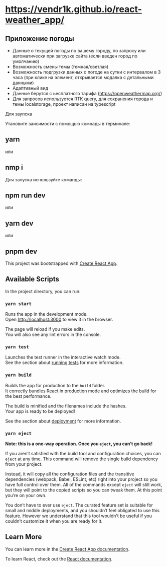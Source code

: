 # https://vendr1k.github.io/react-weather_app/

## Приложение погоды
- Данные о текущей погоды по вашему городу, по запросу или автоматически при загрузке сайта (если введен город по умолчанию)
- Возможность смены темы (темная/светлая)
- Возможность подгрузки данных о погоде на сутки с интервалом в 3 часа (при клике на элемент, открывается модалка с детальными данными)
- Адаптивный вид 
- Данные берутся с ьесплатного тарифа (https://openweathermap.org/)
- Для запросов используется RTK query, для сохранения города и темы localstorage, проект написан на typescript

Для заупска

Утановите заисимости с помощью комнады в терминале: 
##   yarn
 или
##   nmp i 

Для запуска используйте команды: 
##   npm run dev  
или
##   yarn dev
или
##    pnpm dev

This project was bootstrapped with [Create React App](https://github.com/facebook/create-react-app).

## Available Scripts

In the project directory, you can run:

### `yarn start`

Runs the app in the development mode.\
Open [http://localhost:3000](http://localhost:3000) to view it in the browser.

The page will reload if you make edits.\
You will also see any lint errors in the console.

### `yarn test`

Launches the test runner in the interactive watch mode.\
See the section about [running tests](https://facebook.github.io/create-react-app/docs/running-tests) for more information.

### `yarn build`

Builds the app for production to the `build` folder.\
It correctly bundles React in production mode and optimizes the build for the best performance.

The build is minified and the filenames include the hashes.\
Your app is ready to be deployed!

See the section about [deployment](https://facebook.github.io/create-react-app/docs/deployment) for more information.

### `yarn eject`

**Note: this is a one-way operation. Once you `eject`, you can’t go back!**

If you aren’t satisfied with the build tool and configuration choices, you can `eject` at any time. This command will remove the single build dependency from your project.

Instead, it will copy all the configuration files and the transitive dependencies (webpack, Babel, ESLint, etc) right into your project so you have full control over them. All of the commands except `eject` will still work, but they will point to the copied scripts so you can tweak them. At this point you’re on your own.

You don’t have to ever use `eject`. The curated feature set is suitable for small and middle deployments, and you shouldn’t feel obligated to use this feature. However we understand that this tool wouldn’t be useful if you couldn’t customize it when you are ready for it.

## Learn More

You can learn more in the [Create React App documentation](https://facebook.github.io/create-react-app/docs/getting-started).

To learn React, check out the [React documentation](https://reactjs.org/).
